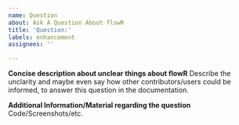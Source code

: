 ```yaml
---
name: Question
about: Ask A Question About flowR
title: 'Question:'
labels: enhancement
assignees: ''

---
```


**Concise description about unclear things about flowR**
Describe the unclarity and maybe even say how other contributors/users could be informed,
to answer this question in the documentation.

**Additional Information/Material regarding the question**
Code/Screenshots/etc.